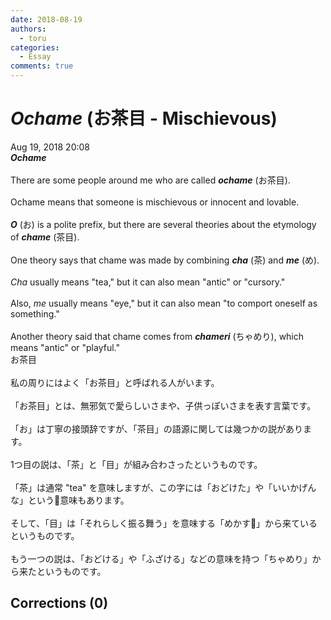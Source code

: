 ```yaml
---
date: 2018-08-19
authors:
  - toru
categories:
  - Essay
comments: true
---
```


# <strong><em>Ochame</strong></em> (お茶目 - Mischievous)
<div class="date">Aug 19, 2018 20:08</div>
<div id="post"><div id="body_show_ori">
<strong><em>Ochame</strong></em><br/><br/>There are some people around me who are called <strong><em>ochame</em></strong> (お茶目).<br/><br/>Ochame means that someone is mischievous or innocent and lovable.<br/><br/><strong><em>O</em></strong> (お) is a polite prefix, but there are several theories about the etymology of <strong><em>chame</em></strong> (茶目).<br/><br/>One theory says that chame was made by combining <strong><em>cha</em></strong> (茶) and <strong><em>me</em></strong> (め).<br/><br/><em>Cha</em> usually means "tea," but it can also mean "antic" or "cursory."<br/><br/>Also, <em>me</em> usually means "eye," but it can also mean "to comport oneself as something."<br/><br/>Another theory said that chame comes from <strong><em>chameri</em></strong> (ちゃめり), which means "antic" or "playful."
</div></div>

<!-- more -->

<div id="post_ja"><div id="body_show_mo">
お茶目<br/><br/>私の周りにはよく「お茶目」と呼ばれる人がいます。<br/><br/>「お茶目」とは、無邪気で愛らしいさまや、子供っぽいさまを表す言葉です。<br/><br/>「お」は丁寧の接頭辞ですが、「茶目」の語源に関しては幾つかの説があります。<br/><br/>1つ目の説は、「茶」と「目」が組み合わさったというものです。<br/><br/>「茶」は通常 "tea" を意味しますが、この字には「おどけた」や「いいかげんな」という意味もあります。<br/><br/>そして、「目」は「それらしく振る舞う」を意味する「めかす」から来ているというものです。<br/><br/>もう一つの説は、「おどける」や「ふざける」などの意味を持つ「ちゃめり」から来たというものです。
</div></div>

## Corrections (0)
